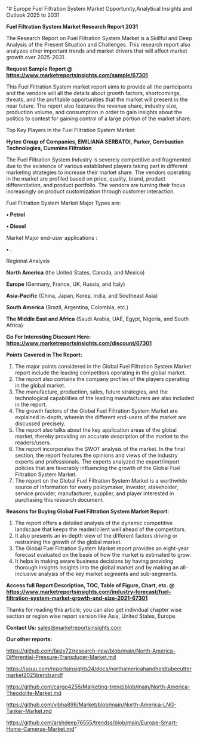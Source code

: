 "# Europe Fuel Filtration System Market Opportunity,Analytical Insights and Outlook 2025 to 2031

<strong>Fuel Filtration System Market Research Report 2031</strong>

The Research Report on Fuel Filtration System Market is a Skillful and Deep Analysis of the Present Situation and Challenges. This research report also analyzes other important trends and market drivers that will affect market growth over 2025-2031.

<strong>Request Sample Report @ <a href=https://www.marketreportsinsights.com/sample/67301>https://www.marketreportsinsights.com/sample/67301</a></strong>

This Fuel Filtration System market report aims to provide all the participants and the vendors will all the details about growth factors, shortcomings, threats, and the profitable opportunities that the market will present in the near future. The report also features the revenue share, industry size, production volume, and consumption in order to gain insights about the politics to contest for gaining control of a large portion of the market share.

Top Key Players in the Fuel Filtration System Market:

<strong>Hytec Group of Companies, EMILIANA SERBATOI, Parker, Combustion Technologies, Cummins Filtration</strong>

The Fuel Filtration System Industry is severely competitive and fragmented due to the existence of various established players taking part in different marketing strategies to increase their market share. The vendors operating in the market are profiled based on price, quality, brand, product differentiation, and product portfolio. The vendors are turning their focus increasingly on product customization through customer interaction.

Fuel Filtration System Market Major Types are:

<strong>• Petrol

• Diesel</strong>

Market Major end-user applications :

<strong>• .</strong>

Regional Analysis

</u><strong><b>North America</b></strong> (the United States, Canada, and Mexico)

<strong><b>Europe </b></strong>(Germany, France, UK, Russia, and Italy)

<strong><b>Asia-Pacific</b></strong> (China, Japan, Korea, India, and Southeast Asia)

<strong><b>South America</b></strong> (Brazil, Argentina, Colombia, etc.)

<strong><b>The Middle East and Africa</b></strong> (Saudi Arabia, UAE, Egypt, Nigeria, and South Africa)

<strong>Go For Interesting Discount Here: <a href=https://www.marketreportsinsights.com/discount/67301>https://www.marketreportsinsights.com/discount/67301</a></strong>

<strong>Points Covered in The Report:</strong>
<ol>
  <li>The major points considered in the Global Fuel Filtration System Market report include the leading competitors operating in the global market.</li>
  <li>The report also contains the company profiles of the players operating in the global market.</li>
  <li>The manufacture, production, sales, future strategies, and the technological capabilities of the leading manufacturers are also included in the report.</li>
  <li>The growth factors of the Global Fuel Filtration System Market are explained in-depth, wherein the different end-users of the market are discussed precisely.</li>
  <li>The report also talks about the key application areas of the global market, thereby providing an accurate description of the market to the readers/users.</li>
  <li>The report incorporates the SWOT analysis of the market. In the final section, the report features the opinions and views of the industry experts and professionals. The experts analyzed the export/import policies that are favorably influencing the growth of the Global Fuel Filtration System Market.</li>
  <li>The report on the Global Fuel Filtration System Market is a worthwhile source of information for every policymaker, investor, stakeholder, service provider, manufacturer, supplier, and player interested in purchasing this research document.</li>
</ol>
<strong>Reasons for Buying Global Fuel Filtration System Market Report:</strong>

<ol>
  <li>The report offers a detailed analysis of the dynamic competitive landscape that keeps the reader/client well ahead of the competitors.</li>
  <li>It also presents an in-depth view of the different factors driving or restraining the growth of the global market.</li>
  <li>The Global Fuel Filtration System Market report provides an eight-year forecast evaluated on the basis of how the market is estimated to grow.</li>
  <li>It helps in making aware business decisions by having providing thorough insights insights into the global market and by making an all-inclusive analysis of the key market segments and sub-segments.</li>
</ol>
<strong>Access full Report Description, TOC, Table of Figure, Chart, etc. @ <a href=https://www.marketreportsinsights.com/industry-forecast/fuel-filtration-system-market-growth-and-size-2021-67301>https://www.marketreportsinsights.com/industry-forecast/fuel-filtration-system-market-growth-and-size-2021-67301</a></strong>


Thanks for reading this article; you can also get individual chapter wise section or region wise report version like Asia, United States, Europe.

<strong>Contact Us:</strong>
sales@marketreportsinsights.com

<strong>Our other reports:</strong>

<a href=https://github.com/faizy72/research-new/blob/main/North-America-Differential-Pressure-Transducer-Market.md>https://github.com/faizy72/research-new/blob/main/North-America-Differential-Pressure-Transducer-Market.md</a>

<a href=https://issuu.com/reportsinsights24/docs/northamericahandheldtubecuttermarket2025trendsandf>https://issuu.com/reportsinsights24/docs/northamericahandheldtubecuttermarket2025trendsandf</a>

<a href=https://github.com/cargo4256/Marketing-trend/blob/main/North-America-Theodolite-Market.md>https://github.com/cargo4256/Marketing-trend/blob/main/North-America-Theodolite-Market.md</a>

<a href=https://github.com/vibha898/Market/blob/main/North-America-LNG-Tanker-Market.md>https://github.com/vibha898/Market/blob/main/North-America-LNG-Tanker-Market.md</a>

<a href=https://github.com/arshdeep76555/trendss/blob/main/Europe-Smart-Home-Cameras-Market.md>https://github.com/arshdeep76555/trendss/blob/main/Europe-Smart-Home-Cameras-Market.md</a>"
